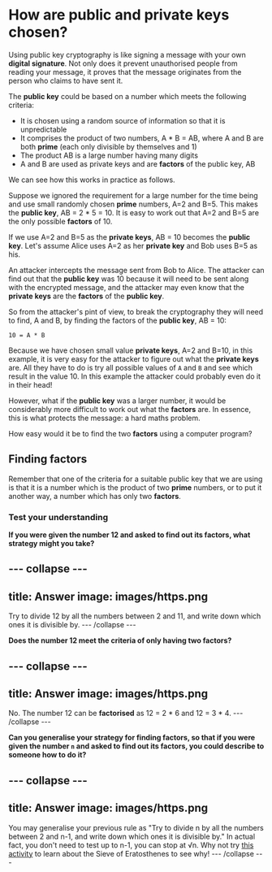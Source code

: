 # How are public and private keys chosen?

Using public key cryptography is like signing a message with your own __digital signature__. Not only does it prevent unauthorised people from reading your message, it proves that the message originates from the person who claims to have sent it.

The **public key** could be based on a number which meets the following criteria:

- It is chosen using a random source of information so that it is unpredictable
- It comprises the product of two numbers, A * B = AB, where A and B are both **prime** (each only divisible by themselves and 1)
- The product AB is a large number having many digits
- A and B are used as private keys and are **factors** of the public key, AB

We can see how this works in practice as follows.

Suppose we ignored the requirement for a large number for the time being and use small randomly chosen **prime** numbers, A=2 and B=5. This makes the **public key**, AB = 2 * 5 = 10. It is easy to work out that A=2 and B=5 are the only possible **factors** of 10.

If we use A=2 and B=5 as the **private keys**, AB = 10 becomes the **public key**. Let's assume Alice uses A=2 as her **private key** and Bob uses B=5 as his.

An attacker intercepts the message sent from Bob to Alice. The attacker can find out that the **public key** was 10 because it will need to be sent along with the encrypted message, and the attacker may even know that the **private keys** are the **factors** of the **public key**.

So from the attacker's pint of view, to break the cryptography they will need to find, A and B, by finding the factors of the **public key**, AB = 10:

```
10 = A * B
```

Because we have chosen small value **private keys**, A=2 and B=10, in this example, it is very easy for the attacker to figure out what the **private keys** are. All they have to do is try all possible values of `A` and `B` and see which result in the value 10. In this example the attacker could probably even do it in their head!

However, what if the **public key** was a larger number, it would be considerably more difficult to work out what the **factors** are. In essence, this is what protects the message: a hard maths problem.

How easy would it be to find the two **factors** using a computer program?

## Finding factors

Remember that one of the criteria for a suitable public key that we are using is that it is a number which is the product of two **prime** numbers, or to put it another way, a number which has only two **factors**.

### Test your understanding

**If you were given the number 12 and asked to find out its factors, what strategy might you take?**

--- collapse ---
---
title: Answer
image: images/https.png
---

Try to divide 12 by all the numbers between 2 and 11, and write down which ones it is divisible by.
--- /collapse ---


**Does the number 12 meet the criteria of only having two factors?**

--- collapse ---
---
title: Answer
image: images/https.png
---

No. The number 12 can be **factorised** as 12 = 2 * 6 and 12 = 3 * 4.
--- /collapse ---


**Can you generalise your strategy for finding factors, so that if you were given the number `n` and asked to find out its factors, you could describe to someone how to do it?**

--- collapse ---
---
title: Answer
image: images/https.png
---

You may generalise your previous rule as "Try to divide n by all the numbers between 2 and n-1, and write down which ones it is divisible by." In actual fact, you don't need to test up to n-1, you can stop at √n. Why not try [this activity](https://nrich.maths.org/7520) to learn about the Sieve of Eratosthenes to see why!
--- /collapse ---
